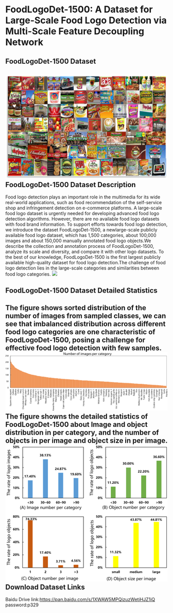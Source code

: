 FoodLogoDet-1500: A Dataset for Large-Scale Food Logo Detection via Multi-Scale Feature Decoupling Network
====
FoodLogoDet-1500 Dataset
----
![](https://github.com/hq03/FoodLogoDet-1500-Dataset/blob/main/foodlogo/example.png)
FoodLogoDet-1500 Dataset Description
----
Food logo detection plays an important role in the multimedia for its wide real-world applications, such as food recommendation of
the self-service shop and infringement detection on e-commerce platforms. A large-scale food logo dataset is urgently needed for developing
advanced food logo detection algorithms. However, there are no available food logo datasets with food brand information.
To support efforts towards food logo detection, we introduce the dataset FoodLogoDet-1500, a newlarge-scale publicly available food
logo dataset, which has 1,500 categories, about 100,000 images and about 150,000 manually annotated food logo objects.We describe
the collection and annotation process of FoodLogoDet-1500, analyze its scale and diversity, and compare it with other logo datasets.
To the best of our knowledge, FoodLogoDet-1500 is the first largest publicly available high-quality dataset for food logo detection.The
challenge of food logo detection lies in the large-scale categories and similarities between food logo categories.
![](https://github.com/hq03/FoodLogoDet-1500-Dataset/blob/main/foodlogo/challenge.png)

FoodLogoDet-1500 Dataset Detailed Statistics
----
The figure shows sorted distribution of the number of images from sampled classes, we can see that imbalanced distribution
across different food logo categories are one characteristic of FoodLogoDet-1500, posing a challenge for effective food logo detection
with few samples.
![](https://github.com/hq03/FoodLogoDet-1500-Dataset/blob/main/foodlogo/statistic_histogram.png)
The figure showns the detailed statistics of FoodLogoDet-1500 about Image and object distribution in per category, and the number of objects in per image and object size in per image.
![](https://github.com/hq03/FoodLogoDet-1500-Dataset/blob/main/foodlogo/statistic.png)
Download Dataset Links
----
Baidu Drive link:https://pan.baidu.com/s/1XWAW5MPQizuzWetiHJZ1iQ  password:p329 
